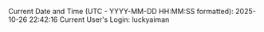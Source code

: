 Current Date and Time (UTC - YYYY-MM-DD HH:MM:SS formatted): 2025-10-26 22:42:16
Current User's Login: luckyaiman
